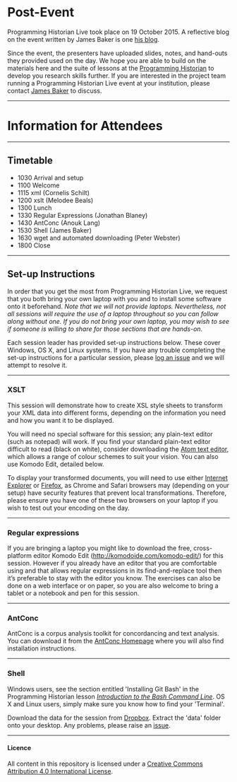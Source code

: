 # Post-Event

Programming Historian Live took place on 19 October 2015. A reflective blog on the event written by James Baker is one [his blog](http://cradledincaricature.com/2015/10/21/programming-historian-live/).

Since the event, the presenters have uploaded slides, notes, and hand-outs they provided used on the day. We hope you are able to build on the materials here and the suite of lessons at the [Programming Historian](http://programminghistorian.org/) to develop you research skills further. If you are interested in the project team running a Programming Historian Live event at your institution, please contact [James Baker](https://github.com/drjwbaker) to discuss.

______
# Information for Attendees

______
## Timetable

- 1030 Arrival and setup
- 1100 Welcome
- 1115 xml (Cornelis Schilt)
- 1200 xslt (Melodee Beals)
- 1300 Lunch
- 1330 Regular Expressions (Jonathan Blaney)
- 1430 AntConc (Anouk Lang)
- 1530 Shell (James Baker)
- 1630 wget and automated downloading (Peter Webster)
- 1800 Close

______

## Set-up Instructions

In order that you get the most from Programming Historian Live, we request that you both bring your own laptop with you and to install some software onto it beforehand. *Note that we will not provide laptops. Nevertheless, not all sessions will require the use of a laptop throughout so you can follow along without one. If you do not bring your own laptop, you may wish to see if someone is willing to share for those sections that are hands-on.*

Each session leader has provided set-up instructions below. These cover Windows, OS X, and Linux systems. If you have any trouble completing the set-up instructions for a particular session, please [log an issue](https://github.com/drjwbaker/proghistlive/issues) and we will attempt to resolve it.

______

### XSLT
 
This session will demonstrate how to create XSL style sheets to transform your XML data into different forms, depending on the information you need and how you want it to be displayed.
 
You will need no special software for this session; any plain-text editor (such as notepad) will work. If you find your standard plain-text editor difficult to read (black on white), consider downloading the [Atom text editor](https://atom.io/), which allows a range of colour schemes to suit your vision. You can also use Komodo Edit, detailed below.
 
To display your transformed documents, you will need to use either [Internet Explorer](http://windows.microsoft.com/en-GB/internet-explorer/download-ie) or [Firefox](https://www.mozilla.org/en-US/firefox/new/), as Chrome and Safari browsers may (depending on your setup) have security features that prevent local transformations. Therefore, please ensure you have one of these two browsers on your laptop if you wish to test out your encoding on the day.

______

### Regular expressions

If you are bringing a laptop you might like to download the free, cross-platform editor Komodo Edit (http://komodoide.com/komodo-edit/) for this session. However if you already have an editor that you are comfortable using and that allows regular expressions in its find-and-replace tool then it’s preferable to stay with the editor you know. The exercises can also be done on a web interface or on paper, so you are also welcome to bring a tablet or a notebook and pen for this session.

______

### AntConc

AntConc is a corpus analysis toolkit for concordancing and text analysis. You can download it from the [AntConc Homepage](http://www.laurenceanthony.net/software/antconc/) where you will also find installation instructions.

______

### Shell

Windows users, see the section entitled 'Installing Git Bash' in the Programming Historian lesson [*Introduction to the Bash Command Line*](http://programminghistorian.org/lessons/intro-to-bash). OS X and Linux users, simply make sure you know how to find your 'Terminal'.

Download the data for the session from [Dropbox](https://www.dropbox.com/sh/iyrtanzmik311dn/AAAmOlqrT_YdC5jxvonKIPRFa?dl=0). Extract the 'data' folder onto your desktop. Any problems, please raise an [issue](https://github.com/drjwbaker/proghistlive/issues).

______

#### Licence

All content in this repository is licensed under a [Creative Commons Attribution 4.0 International License](http://creativecommons.org/licenses/by/4.0/).

